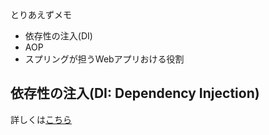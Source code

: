 とりあえずメモ
- 依存性の注入(DI)
- AOP
- スプリングが担うWebアプリおける役割

## 依存性の注入(DI: Dependency Injection)
詳しくは[こちら](../../../デザインパターン/依存性の注入(DI).md)
